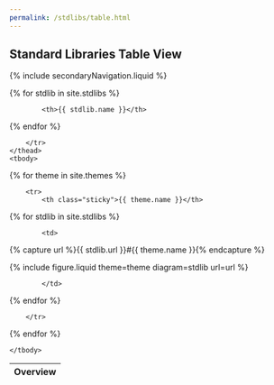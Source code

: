 ```yaml
---
permalink: /stdlibs/table.html
---
```

## Standard Libraries Table View

{% include secondaryNavigation.liquid %}

<table class="image-gallery">
    <thead class="sticky">
        <tr>
            <th>Overview</th>

{% for stdlib in site.stdlibs %}

            <th>{{ stdlib.name }}</th>

{% endfor %}

        </tr>
    </thead>
    <tbody>

{% for theme in site.themes %}

        <tr>
            <th class="sticky">{{ theme.name }}</th>

{% for stdlib in site.stdlibs %}

            <td>

{% capture url %}{{ stdlib.url }}#{{ theme.name }}{% endcapture %}

{% include figure.liquid theme=theme diagram=stdlib url=url %}

            </td>

{% endfor %}

        </tr>

{% endfor %}

    </tbody>
</table>
